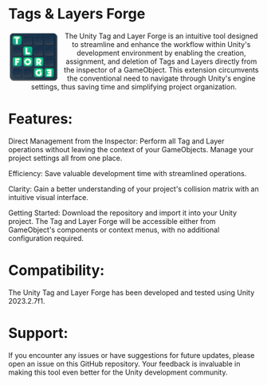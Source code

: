 # Tags & Layers Forge

<p align="center">
  <img src="Assets/TLForge/UI/Icon/TLForge_Icon.png" alt="TLForge Icon" width="100" style="float:left; margin-right:10px;" />
  The Unity Tag and Layer Forge is an intuitive tool designed to streamline and enhance the workflow within Unity's development environment by enabling the creation, assignment, and deletion of Tags and Layers directly from the inspector of a GameObject. This extension circumvents the conventional need to navigate through Unity's engine settings, thus saving time and simplifying project organization.
</p>

# Features:

Direct Management from the Inspector: 
Perform all Tag and Layer operations without leaving the context of your GameObjects.
Manage your project settings all from one place.

Efficiency: 
Save valuable development time with streamlined operations.

Clarity: 
Gain a better understanding of your project's collision matrix with an intuitive visual interface.

Getting Started:
Download the repository and import it into your Unity project. The Tag and Layer Forge will be accessible either from GameObject's components or context menus, with no additional configuration required.

# Compatibility:

The Unity Tag and Layer Forge has been developed and tested using Unity 2023.2.7f1.

# Support:

If you encounter any issues or have suggestions for future updates, please open an issue on this GitHub repository. Your feedback is invaluable in making this tool even better for the Unity development community.
